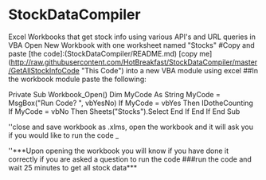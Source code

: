# StockDataCompiler
Excel Workbooks that get stock info using various API's and URL queries in VBA
Open New Workbook with one worksheet named "Stocks"
#Copy and paste 
[the code]:(StockDataCompiler/README.md)
[copy me]       (http://raw.githubusercontent.com/HotBreakfast/StockDataCompiler/master/GetAllStockInfoCode "This Code") into a new VBA module using excel
##In the workbook module paste the following:

Private Sub Workbook_Open()
Dim MyCode As String
MyCode = MsgBox("Run Code? ", vbYesNo)
If MyCode = vbYes Then
        IDotheCounting
If MyCode = vbNo Then
        Sheets("Stocks").Select
End If
End If
End Sub

''close and save workbook as .xlms, open the workbook and it will ask you if you would like to run the code _
<P/>''***Upon opening the workbook you will know if you have done it correctly if you are asked a question to run the code
###run the code and wait 25 minutes to get all stock data***</P>
